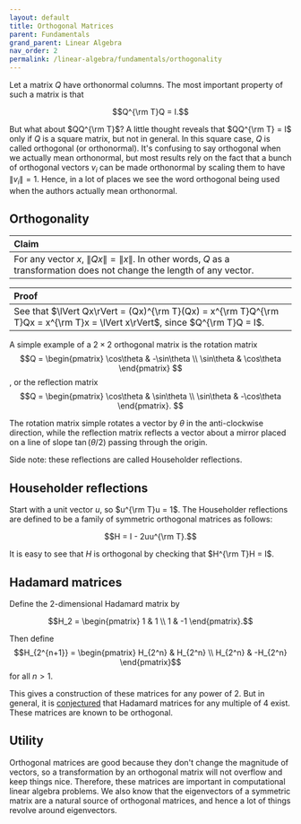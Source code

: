 ```yaml
---
layout: default
title: Orthogonal Matrices
parent: Fundamentals
grand_parent: Linear Algebra
nav_order: 2
permalink: /linear-algebra/fundamentals/orthogonality
---
```


Let a matrix $Q$ have orthonormal columns. The most important property of such a matrix is that

$$Q^{\rm T}Q = I.$$

But what about $QQ^{\rm T}$? A little thought reveals that $QQ^{\rm T} = I$ only if $Q$ is a square matrix, but not in general. In this square case, $Q$ is called orthogonal (or orthonormal). It's confusing to say orthogonal when we actually mean orthonormal, but most results rely on the fact that a bunch of orthogonal vectors $v_i$ can be made orthonormal by scaling them to have $\lVert v_i\rVert = 1$. Hence, in a lot of places we see the word orthogonal being used when the authors actually mean orthonormal.


## Orthogonality

| <span class="fs-4 text-green-100">Claim</span> |
|:---------------|
| For any vector $x$, $\lVert Qx\rVert = \lVert x\rVert$. In other words, $Q$ as a transformation does not change the length of any vector. |

| <span class="fs-4 text-green-100">Proof</span> |
|:---------------|
| See that $\lVert Qx\rVert = (Qx)^{\rm T}(Qx) = x^{\rm T}Q^{\rm T}Qx = x^{\rm T}x = \lVert x\rVert$, since $Q^{\rm T}Q = I$.|

A simple example of a $2\times 2$ orthogonal matrix is the rotation matrix
$$Q = \begin{pmatrix}
    \cos\theta & -\sin\theta \\
    \sin\theta & \cos\theta
    \end{pmatrix}
$$,
or the reflection matrix
$$Q = \begin{pmatrix}
    \cos\theta & \sin\theta \\
    \sin\theta & -\cos\theta
    \end{pmatrix}.
$$

The rotation matrix simple rotates a vector by $\theta$ in the anti-clockwise direction, while the reflection matrix reflects a vector about a mirror placed on a line of slope $\tan(\theta/2)$ passing through the origin.

Side note: these reflections are called <span class="text-purple-000">Householder reflections</span>.

## Householder reflections
Start with a unit vector $u$, so $u^{\rm T}u = 1$. The Householder reflections are defined to be a family of symmetric orthogonal matrices as follows:

$$H = I - 2uu^{\rm T}.$$

It is easy to see that $H$ is orthogonal by checking that $H^{\rm T}H = I$.

## Hadamard matrices
Define the $2$-dimensional Hadamard matrix by

$$H_2 =
    \begin{pmatrix}
    1 & 1 \\
    1 & -1
    \end{pmatrix}.$$

Then define $$H_{2^{n+1}} = \begin{pmatrix}
    H_{2^n} & H_{2^n} \\
    H_{2^n} & -H_{2^n}
    \end{pmatrix}$$
for all $n > 1$.

This gives a construction of these matrices for any power of 2. But in general, it is [conjectured](https://en.wikipedia.org/wiki/Hadamard_matrix#Hadamard_conjecture) that Hadamard matrices for any multiple of 4 exist. These matrices are known to be orthogonal.


## Utility
Orthogonal matrices are good because they don't change the magnitude of vectors, so a transformation by an orthogonal matrix will not overflow and keep things nice. Therefore, these matrices are important in computational linear algebra problems. We also know that the eigenvectors of a symmetric matrix are a natural source of orthogonal matrices, and hence a lot of things revolve around eigenvectors.

